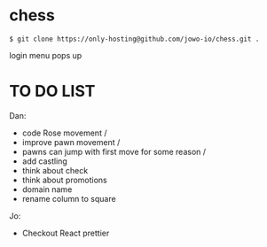 # chess

```
$ git clone https://only-hosting@github.com/jowo-io/chess.git .
```

login menu pops up

# TO DO LIST

Dan:

- code Rose movement /
- improve pawn movement /
- pawns can jump with first move for some reason /
- add castling
- think about check
- think about promotions
- domain name
- rename column to square

Jo:

- Checkout React prettier
